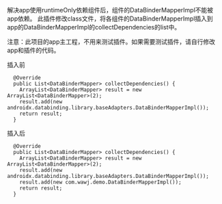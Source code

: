 解决app使用runtimeOnly依赖组件后，组件的DataBinderMapperImpl不能被app依赖。
此插件修改class文件，将各组件的DataBinderMapperImpl插入到app的DataBinderMapperImpl的collectDependencies的list中。

注意：此项目的app主工程，不用来测试插件。如果需要测试插件，请自行修改app和插件的代码。


插入前

```
  @Override
  public List<DataBinderMapper> collectDependencies() {
    ArrayList<DataBinderMapper> result = new ArrayList<DataBinderMapper>(2);
    result.add(new androidx.databinding.library.baseAdapters.DataBinderMapperImpl());
    return result;
  }
```


插入后

```
  @Override
  public List<DataBinderMapper> collectDependencies() {
    ArrayList<DataBinderMapper> result = new ArrayList<DataBinderMapper>(2);
    result.add(new androidx.databinding.library.baseAdapters.DataBinderMapperImpl());
    result.add(new com.wawj.demo.DataBinderMapperImpl());
    return result;
  }
```



